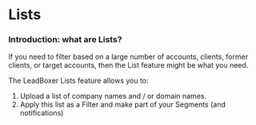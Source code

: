 # Lists



### Introduction: what are Lists?

If you need to filter based on a large number of accounts, clients, former clients, or target accounts, then the List feature might be what you need.

The LeadBoxer Lists feature allows you to:&#x20;

1. Upload a list of company names and / or domain names.&#x20;
2. Apply this list as a Filter and make part of your Segments (and notifications)
